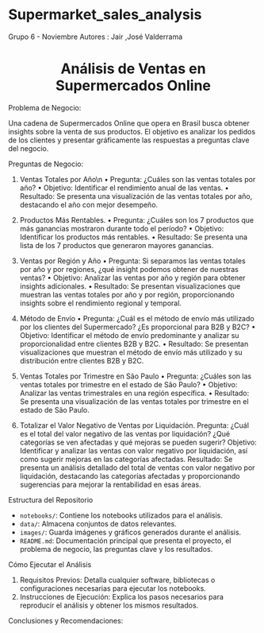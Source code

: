 # Supermarket_sales_analysis
Grupo 6 - Noviembre
Autores : Jair ,José Valderrama 

<h1 align="center"> Análisis de Ventas en Supermercados Online</h1>
Problema de Negocio:


Una cadena de Supermercados Online que opera en Brasil busca obtener insights sobre la venta de sus productos. 
El objetivo es analizar los pedidos de los clientes y presentar gráficamente las respuestas a preguntas clave del negocio.

Preguntas de Negocio:

1. Ventas Totales por Año\n
•	Pregunta: ¿Cuáles son las ventas totales por año?
•	Objetivo: Identificar el rendimiento anual de las ventas.
•	Resultado: Se presenta una visualización de las ventas totales por año, destacando el año con mejor desempeño.

2. Productos Más Rentables.
•	Pregunta: ¿Cuáles son los 7 productos que más ganancias mostraron durante todo el período?
•	Objetivo: Identificar los productos más rentables.
•	Resultado: Se presenta una lista de los 7 productos que generaron mayores ganancias.

3. Ventas por Región y Año
•	Pregunta: Si separamos las ventas totales por año y por regiones, ¿qué insight podemos obtener de nuestras ventas?
•	Objetivo: Analizar las ventas por año y región para obtener insights adicionales.
•	Resultado: Se presentan visualizaciones que muestran las ventas totales por año y por región, proporcionando insights sobre el rendimiento regional y temporal.

4. Método de Envío
•	Pregunta: ¿Cuál es el método de envío más utilizado por los clientes del Supermercado? ¿Es proporcional para B2B y B2C?
•	Objetivo: Identificar el método de envío predominante y analizar su proporcionalidad entre clientes B2B y B2C.
•	Resultado: Se presentan visualizaciones que muestran el método de envío más utilizado y su distribución entre clientes B2B y B2C.


5. Ventas Totales por Trimestre en São Paulo
•	Pregunta: ¿Cuáles son las ventas totales por trimestre en el estado de São Paulo?
•	Objetivo: Analizar las ventas trimestrales en una región específica.
•	Resultado: Se presenta una visualización de las ventas totales por trimestre en el estado de São Paulo.

6. Totalizar el Valor Negativo de Ventas por Liquidación.
Pregunta: ¿Cuál es el total del valor negativo de las ventas por liquidación? ¿Qué categorías se ven afectadas y qué mejoras se pueden sugerir?
Objetivo: Identificar y analizar las ventas con valor negativo por liquidación, así como sugerir mejoras en las categorías afectadas.
Resultado: Se presenta un análisis detallado del total de ventas con valor negativo por liquidación, destacando las categorías afectadas y proporcionando sugerencias para mejorar la rentabilidad en esas áreas.

Estructura del Repositorio

- `notebooks/`: Contiene los notebooks utilizados para el análisis.
- `data/`: Almacena conjuntos de datos relevantes.
- `images/`: Guarda imágenes y gráficos generados durante el análisis.
- `README.md`: Documentación principal que presenta el proyecto, el problema de negocio, las preguntas clave y los resultados.

Cómo Ejecutar el Análisis

1. Requisitos Previos: Detalla cualquier software, bibliotecas o configuraciones necesarias para ejecutar los notebooks.
2. Instrucciones de Ejecución: Explica los pasos necesarios para reproducir el análisis y obtener los mismos resultados.

Conclusiones y Recomendaciones:
